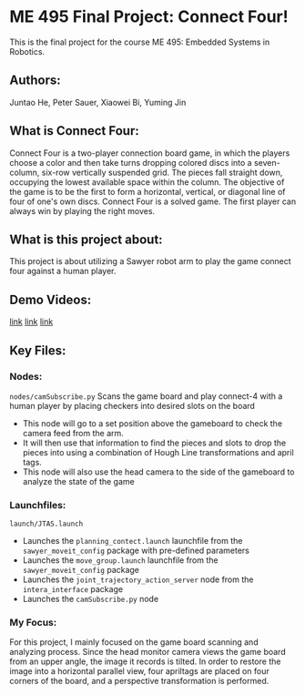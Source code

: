 # ME 495 Final Project: Connect Four!
This is the final project for the course ME 495: Embedded Systems in Robotics.

## Authors:
Juntao He, Peter Sauer, Xiaowei Bi, Yuming Jin

## What is Connect Four:
Connect Four is a two-player connection board game, in which the players choose a color and then take turns dropping colored discs into a seven-column, six-row vertically suspended grid. The pieces fall straight down, occupying the lowest available space within the column. 
The objective of the game is to be the first to form a horizontal, vertical, or diagonal line of four of one's own discs. 
Connect Four is a solved game. The first player can always win by playing the right moves.

## What is this project about:
This project is about utilizing a Sawyer robot arm to play the game connect four against a human player. 

## Demo Videos:
[link](https://drive.google.com/file/d/1XFv08zJQkzPhIdgkCEzb_7ZqwETmZYFJ/view?usp=sharing)
[link](https://drive.google.com/file/d/1JCa3yRlZn9Wqk8FF3n5pmnQAL0TNkeKR/view?usp=sharing)
[link](https://drive.google.com/file/d/1aIOC7iWrF-gh8JKGvElVQHGiTXhGbnQt/view?usp=sharing)

## Key Files:

### Nodes:
`nodes/camSubscribe.py` 
Scans the game board and play connect-4 with a human player by placing checkers into desired slots on the board
- This node will go to a set position above the gameboard to check the camera feed from the arm. 
- It will then use that information to find the pieces and slots to drop the pieces into using a combination of Hough Line transformations and april tags.
- This node will also use the head camera to the side of the gameboard to analyze the state of the game

### Launchfiles:
`launch/JTAS.launch`
 - Launches the `planning_contect.launch` launchfile from the `sawyer_moveit_config` package with pre-defined parameters
 - Launches the `move_group.launch` launchfile from the `sawyer_moveit_config` package
 - Launches the `joint_trajectory_action_server` node from the `intera_interface` package
 - Launches the `camSubscribe.py` node 

### My Focus:
For this project, I mainly focused on the game board scanning and analyzing process. Since the head monitor camera views the game board from an upper angle, the image it records is tilted. In order to restore the image into a horizontal parallel view, four apriltags are placed on four corners of the board, and a perspective transformation is performed.
